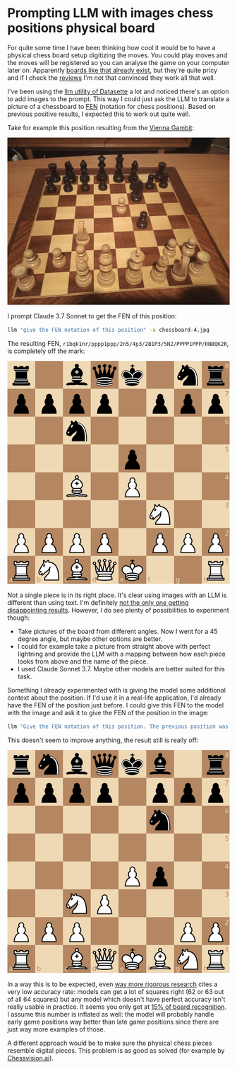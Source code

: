 # Prompting LLM with images chess positions physical board

For quite some time I have been thinking how cool it would be to have a physical chess board setup digitizing the moves. You could play moves and the moves will be registered so you can analyse the game on your computer later on. Apparently [boards like that already exist](https://digitalgametechnology.com/products/home-use-e-boards), but they're quite pricy and if I check the [reviews](https://www.reddit.com/r/chess/comments/s583d7/dgt_pegasus_board_review/) I'm not that convinced they work all that well.

I've been using the [llm utility of Datasette](https://llm.datasette.io/en/stable/) a lot and noticed there's an option to add images to the prompt. This way I could just ask the LLM to translate a picture of a chessboard to [FEN](https://en.wikipedia.org/wiki/Forsyth%E2%80%93Edwards_Notation) (notation for chess positions). Based on previous positive results, I expected this to work out quite well.

Take for example this position resulting from the [Vienna Gambit](https://lichess.org/opening/Vienna_Game_Vienna_Gambit/e4_e5_Nc3_Nf6_f4_exf4_e5):

![](./chessboard-4.jpg)

I prompt Claude 3.7 Sonnet to get the FEN of this position:

```bash
llm "give the FEN notation of this position" -a chessboard-4.jpg
```

The resulting FEN, `r1bqk1nr/pppp1ppp/2n5/4p3/2B1P3/5N2/PPPP1PPP/RNBQK2R`, is completely off the mark:

![](./chessboard-4-lichess.png)

Not a single piece is in its right place. It's clear using images with an LLM is different than using text. I'm definitely [not the only one getting disappointing results](https://medium.com/@gyardley/chess-claude-3-5-sonnet-d05cc57e00c1). However, I do see plenty of possibilities to experiment though:

- Take pictures of the board from different angles. Now I went for a 45 degree angle, but maybe other options are better.
- I could for example take a picture from straight above with perfect lightning and provide the LLM with a mapping between how each piece looks from above and the name of the piece.
- I used Claude Sonnet 3.7. Maybe other models are better suited for this task.

Something I already experimented with is giving the model some additional context about the position. If I'd use it in a real-life application, I'd already have the FEN of the position just before. I could give this FEN to the model with the image and ask it to give the FEN of the position in the image:

```bash
llm "Give the FEN notation of this position. The previous position was rnbqkb1r/pppp1ppp/5n2/8/4Pp2/2N5/PPPP2PP/R1BQKBNR w KQkq - 0 4 and now it's White's turn to play." -a chessboard-4.jpg
```

This doesn't seem to improve anything, the result still is really off:

![](./chessboard-4-with-prompt-previous-position-lichess.png)

In a way this is to be expected, even [way more rigorous research](https://github.com/notnil/fenify-3D?tab=readme-ov-file#prediction-visualization) cites a very low accuracy rate: models can get a lot of squares right (62 or 63 out of all 64 squares) but any model which doesn't have perfect accuracy isn't really usable in practice. It seems you only get at [15% of board recognition](https://repository.tudelft.nl/record/uuid:5453c9dd-6a9b-4443-a4cf-c6b9db2f4c10).  I assume this number is inflated as well: the model will probably handle early game positions way better than late game positions since there are just way more examples of those.

A different approach would be to make sure the physical chess pieces resemble digital pieces. This problem is as good as solved (for example by [Chessvision.ai](https://chessvision.ai/)).